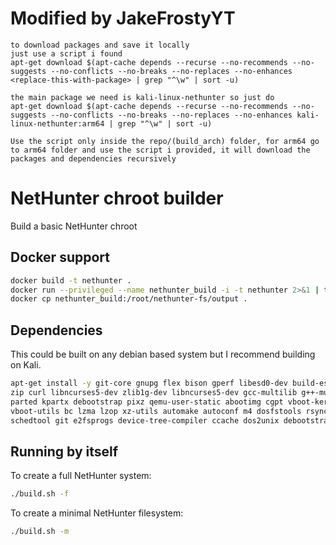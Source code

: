 # Modified by JakeFrostyYT
```
to download packages and save it locally
just use a script i found
apt-get download $(apt-cache depends --recurse --no-recommends --no-suggests --no-conflicts --no-breaks --no-replaces --no-enhances <replace-this-with-package> | grep "^\w" | sort -u)

the main package we need is kali-linux-nethunter so just do
apt-get download $(apt-cache depends --recurse --no-recommends --no-suggests --no-conflicts --no-breaks --no-replaces --no-enhances kali-linux-nethunter:arm64 | grep "^\w" | sort -u)

Use the script only inside the repo/(build_arch) folder, for arm64 go to arm64 folder and use the script i provided, it will download the packages and dependencies recursively
```
# NetHunter chroot builder

Build a basic NetHunter chroot

## Docker support
```bash
docker build -t nethunter .
docker run --privileged --name nethunter_build -i -t nethunter 2>&1 | tee output.log
docker cp nethunter_build:/root/nethunter-fs/output .
```

## Dependencies

This could be built on any debian based system but I recommend building on Kali.

```bash
apt-get install -y git-core gnupg flex bison gperf libesd0-dev build-essential \
zip curl libncurses5-dev zlib1g-dev libncurses5-dev gcc-multilib g++-multilib \
parted kpartx debootstrap pixz qemu-user-static abootimg cgpt vboot-kernel-utils \
vboot-utils bc lzma lzop xz-utils automake autoconf m4 dosfstools rsync u-boot-tools \
schedtool git e2fsprogs device-tree-compiler ccache dos2unix debootstrap
```

## Running by itself

To create a full NetHunter system:
```bash
./build.sh -f
```
To create a minimal NetHunter filesystem:
```bash
./build.sh -m
```
